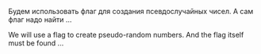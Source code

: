 Будем использовать флаг для создания псевдослучайных чисел.
А сам флаг надо найти ...

We will use a flag to create pseudo-random numbers.
And the flag itself must be found ...
